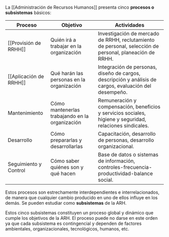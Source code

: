 La [[Administración de Recursos Humanos]] presenta cinco **procesos o subsistemas** básicos:

| **Proceso**            | **Objetivo**                                   | **Actividades**                                                                                           |
| ---------------------- | ---------------------------------------------- | --------------------------------------------------------------------------------------------------------- |
| [[Provisión de RRHH]]  | Quién irá a trabajar en la organización        | Investigación de mercado de RRHH, reclutamiento de personal, selección de personal, planeación de RRHH.   |
| [[Aplicación de RRHH]] | Qué harán las personas en la organización      | Integración de personas, diseño de cargos, descripción y análisis de cargos, evaluación del desempeño.    |
| Mantenimiento          | Cómo mantenerlas trabajando en la organización | Remuneración y compensación, beneficios y servicios sociales, higiene y seguridad, relaciones sindicales. |
| Desarrollo             | Cómo prepararlas y desarrollarlas              | Capacitación, desarrollo de personas, desarrollo organizacional.                                          |
| Seguimiento y Control  | Cómo saber quiénes son y qué hacen             | Base de datos o sistemas de información, controles-frecuencia-productividad-balance social.               |

Estos procesos son estrechamente interdependientes e interrelacionados, de manera que cualquier cambio producido en uno de ellos influye en los demás. Se pueden estudiar como **subsistemas** de la ARH.

Estos cinco subsistemas constituyen un proceso global y dinámico que cumple los objetivos de la ARH. El proceso puede no darse en este orden ya que cada subsistema es contingencial y dependen de factores ambientales, organizacionales, tecnológicos, humanos, etc.
